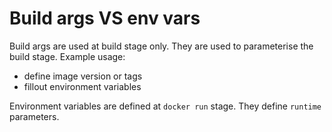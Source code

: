# Build args VS env vars
Build args are used at build stage only. They are used to parameterise the build
stage. Example usage:
- define image version or tags
- fillout environment variables

Environment variables are defined at `docker run` stage. They define `runtime` parameters.

